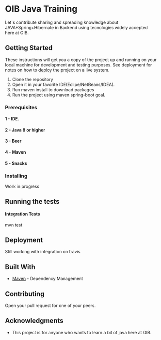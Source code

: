 # OIB Java Training

Let`s contribute sharing and spreading knowledge about JAVA+Spring+Hibernate in Backend using tecnologies widely accepted here at OIB.

## Getting Started

These instructions will get you a copy of the project up and running on your local machine for development and testing purposes. See deployment for notes on how to deploy the project on a live system.

1) Clone the repository 
2) Open it in your favorite IDE(Eclipe/NetBeans/IDEA).
3) Run maven install to download packages 
4) Run the project using maven spring-boot goal.

### Prerequisites

#### 1 - IDE.
#### 2 - Java 8 or higher
#### 3 - Beer
#### 4 - Maven
#### 5 - Snacks


### Installing

Work in progress

## Running the tests

#### Integration Tests
mvn test

## Deployment

Still working with integration on travis.

## Built With

* [Maven](https://maven.apache.org/) - Dependency Management


## Contributing

Open your pull request for one of your peers.

## Acknowledgments

* This project is for anyone who wants to learn a bit of java here at OIB.
